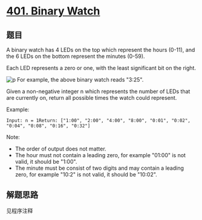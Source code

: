 # [401. Binary Watch](https://leetcode-cn.com/problems/binary-watch/)

## 题目

A binary watch has 4 LEDs on the top which represent the hours (0-11), and the 6 LEDs on the bottom represent the minutes (0-59).

Each LED represents a zero or one, with the least significant bit on the right.

![p](https://upload.wikimedia.org/wikipedia/commons/8/8b/Binary_clock_samui_moon.jpg)
For example, the above binary watch reads "3:25".

Given a non-negative integer n which represents the number of LEDs that are currently on, return all possible times the watch could represent.

Example:

```text
Input: n = 1Return: ["1:00", "2:00", "4:00", "8:00", "0:01", "0:02", "0:04", "0:08", "0:16", "0:32"]
```

Note:

- The order of output does not matter.
- The hour must not contain a leading zero, for example "01:00" is not valid, it should be "1:00".
- The minute must be consist of two digits and may contain a leading zero, for example "10:2" is not valid, it should be "10:02".

## 解题思路

见程序注释
